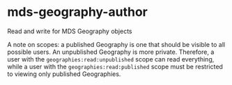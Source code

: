 # mds-geography-author
Read and write for MDS Geography objects

A note on scopes: a published Geography is one that should be visible to all possible users. An unpublished Geography is more private. Therefore, a user with the `geographies:read:unpublished` scope can read everything, while a user with the `geographies:read:published` scope must be restricted to viewing only published Geographies.